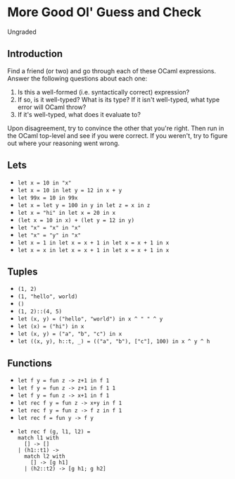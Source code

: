# More Good Ol' Guess and Check
Ungraded

## Introduction

Find a friend (or two) and go through each of these OCaml expressions. Answer
the following questions about each one:

1. Is this a well-formed (i.e. syntactically correct) expression?
2. If so, is it well-typed? What is its type? If it isn't well-typed, what
   type error will OCaml throw?
3. If it's well-typed, what does it evaluate to?

Upon disagreement, try to convince the other that you're right. Then run
in the OCaml top-level and see if you were correct. If you weren't, try
to figure out where your reasoning went wrong.

## Lets

* `let x = 10 in "x"`
* `let x = 10 in let y = 12 in x + y`
* `let 99x = 10 in 99x`
* `let x = let y = 100 in y in let z = x in z`
* `let x = "hi" in let x = 20 in x`
* `(let x = 10 in x) + (let y = 12 in y)`
* `let "x" = "x" in "x"`
* `let "x" = "y" in "x"`
* `let x = 1 in let x = x + 1 in let x = x + 1 in x`
* `let x = x in let x = x + 1 in let x = x + 1 in x`

## Tuples

* `(1, 2)`
* `(1, "hello", world)`
* `()`
* `(1, 2)::(4, 5)`
* `let (x, y) = ("hello", "world") in x ^ " " ^ y`
* `let (x) = ("hi") in x`
* `let (x, y) = ("a", "b", "c") in x`
* `let ((x, y), h::t, _) = (("a", "b"), ["c"], 100) in x ^ y ^ h`

## Functions

* `let f y = fun z -> z+1 in f 1`
* `let f y = fun z -> z+1 in f 1 1`
* `let f y = fun z -> x+1 in f 1`
* `let rec f y = fun z -> x+y in f 1`
* `let rec f y = fun z -> f z in f 1`
* `let rec f = fun y -> f y`
* ```
  let rec f (g, l1, l2) =
  match l1 with
    [] -> []
  | (h1::t1) ->
    match l2 with
      [] -> [g h1]
    | (h2::t2) -> [g h1; g h2]
  ```
